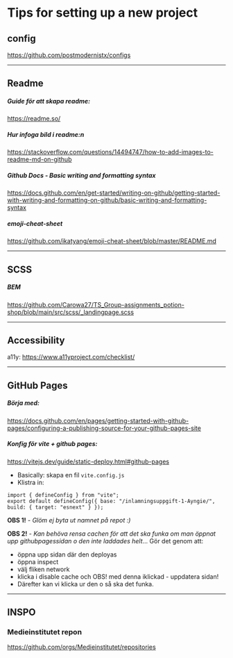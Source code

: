 # Tips for setting up a new project

## config
https://github.com/postmodernistx/configs

---

## Readme
##### Guide för att skapa readme:
https://readme.so/

##### Hur infoga bild i readme:n
https://stackoverflow.com/questions/14494747/how-to-add-images-to-readme-md-on-github

##### Github Docs - Basic writing and formatting syntax
https://docs.github.com/en/get-started/writing-on-github/getting-started-with-writing-and-formatting-on-github/basic-writing-and-formatting-syntax

##### emoji-cheat-sheet 
https://github.com/ikatyang/emoji-cheat-sheet/blob/master/README.md

---

## SCSS
##### BEM
https://github.com/Carowa27/TS_Group-assignments_potion-shop/blob/main/src/scss/_landingpage.scss

---

## Accessibility
a11y:
https://www.a11yproject.com/checklist/

---

## GitHub Pages
##### Börja med:
https://docs.github.com/en/pages/getting-started-with-github-pages/configuring-a-publishing-source-for-your-github-pages-site

##### Konfig för vite + github pages:
https://vitejs.dev/guide/static-deploy.html#github-pages

- Basically: skapa en fil `vite.config.js`
- Klistra in:
```
import { defineConfig } from "vite";
export default defineConfig({ base: "/inlamningsuppgift-1-Ayngie/", build: { target: "esnext" } });

```
**OBS 1!** - *Glöm ej byta ut namnet på repot :)*

**OBS 2!** - *Kan behöva rensa cachen för att det ska funka om man öppnat upp githubpagessidan o den inte laddades helt*...
Gör det genom att:
- öppna upp sidan där den deployas
- öppna inspect
- välj fliken network
- klicka i disable cache och OBS! med denna iklickad - uppdatera sidan!
- Därefter kan vi klicka ur den o så ska det funka.

---

## INSPO
### Medieinstitutet repon
https://github.com/orgs/Medieinstitutet/repositories
